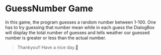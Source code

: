 # GuessNumber Game
In this game, the program guesses a random number between 1-100.
One has to try guessing that number mean while in each guess the DialogBox will display the total number of guesses and tells weather our guessed number is greater or less than the actual number.

>Thankyou!! Have a nice day.:cherry_blossom:
